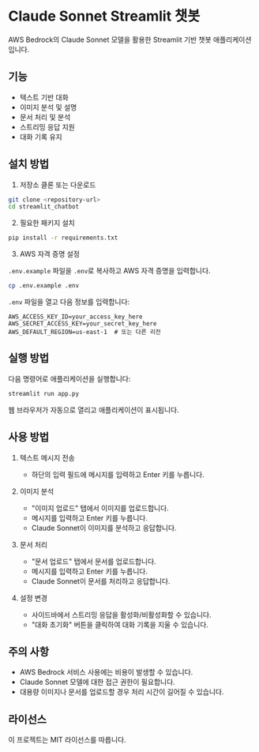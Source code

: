 # Claude Sonnet Streamlit 챗봇

AWS Bedrock의 Claude Sonnet 모델을 활용한 Streamlit 기반 챗봇 애플리케이션입니다.

## 기능

- 텍스트 기반 대화
- 이미지 분석 및 설명
- 문서 처리 및 분석
- 스트리밍 응답 지원
- 대화 기록 유지

## 설치 방법

1. 저장소 클론 또는 다운로드

```bash
git clone <repository-url>
cd streamlit_chatbot
```

2. 필요한 패키지 설치

```bash
pip install -r requirements.txt
```

3. AWS 자격 증명 설정

`.env.example` 파일을 `.env`로 복사하고 AWS 자격 증명을 입력합니다.

```bash
cp .env.example .env
```

`.env` 파일을 열고 다음 정보를 입력합니다:

```
AWS_ACCESS_KEY_ID=your_access_key_here
AWS_SECRET_ACCESS_KEY=your_secret_key_here
AWS_DEFAULT_REGION=us-east-1  # 또는 다른 리전
```

## 실행 방법

다음 명령어로 애플리케이션을 실행합니다:

```bash
streamlit run app.py
```

웹 브라우저가 자동으로 열리고 애플리케이션이 표시됩니다.

## 사용 방법

1. 텍스트 메시지 전송
   - 하단의 입력 필드에 메시지를 입력하고 Enter 키를 누릅니다.

2. 이미지 분석
   - "이미지 업로드" 탭에서 이미지를 업로드합니다.
   - 메시지를 입력하고 Enter 키를 누릅니다.
   - Claude Sonnet이 이미지를 분석하고 응답합니다.

3. 문서 처리
   - "문서 업로드" 탭에서 문서를 업로드합니다.
   - 메시지를 입력하고 Enter 키를 누릅니다.
   - Claude Sonnet이 문서를 처리하고 응답합니다.

4. 설정 변경
   - 사이드바에서 스트리밍 응답을 활성화/비활성화할 수 있습니다.
   - "대화 초기화" 버튼을 클릭하여 대화 기록을 지울 수 있습니다.

## 주의 사항

- AWS Bedrock 서비스 사용에는 비용이 발생할 수 있습니다.
- Claude Sonnet 모델에 대한 접근 권한이 필요합니다.
- 대용량 이미지나 문서를 업로드할 경우 처리 시간이 길어질 수 있습니다.

## 라이선스

이 프로젝트는 MIT 라이선스를 따릅니다.